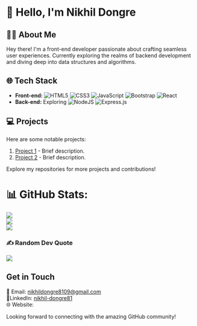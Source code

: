 # 👋 Hello, I'm Nikhil Dongre

## 👨‍💻 About Me

Hey there! I'm a front-end developer passionate about crafting seamless user experiences. Currently exploring the realms of backend development and diving deep into data structures and algorithms.

## 🌐 Tech Stack

- **Front-end:** ![HTML5](https://img.shields.io/badge/html5-%23E34F26.svg?style=for-the-badge&logo=html5&logoColor=white)
  ![CSS3](https://img.shields.io/badge/css3-%231572B6.svg?style=for-the-badge&logo=css3&logoColor=white)
   ![JavaScript](https://img.shields.io/badge/javascript-%23323330.svg?style=for-the-badge&logo=javascript&logoColor=%23F7DF1E)
   ![Bootstrap](https://img.shields.io/badge/bootstrap-%238511FA.svg?style=for-the-badge&logo=bootstrap&logoColor=white)
   ![React](https://img.shields.io/badge/react-%2320232a.svg?style=for-the-badge&logo=react&logoColor=%2361DAFB)
- **Back-end:** Exploring ![NodeJS](https://img.shields.io/badge/node.js-6DA55F?style=for-the-badge&logo=node.js&logoColor=white)
  ![Express.js](https://img.shields.io/badge/express.js-%23404d59.svg?style=for-the-badge&logo=express&logoColor=%2361DAFB)


## 💻 Projects

Here are some notable projects:

1. [Project 1](link-to-project-1) - Brief description.
2. [Project 2](link-to-project-2) - Brief description.

Explore my repositories for more projects and contributions!


# 📊 GitHub Stats:
![](https://github-readme-stats.vercel.app/api?username=nikhildongre1&theme=tokyonight&hide_border=false&include_all_commits=true&count_private=false)<br/>
![](https://github-readme-streak-stats.herokuapp.com/?user=nikhildongre1&theme=tokyonight&hide_border=false)<br/>
![](https://github-readme-stats.vercel.app/api/top-langs/?username=nikhildongre1&theme=tokyonight&hide_border=false&include_all_commits=true&count_private=false&layout=compact)

### ✍️ Random Dev Quote
![](https://quotes-github-readme.vercel.app/api?type=horizontal&theme=radical)

## Get in Touch

📧 Email: nikhildongre8109@gmail.com     
🔗LinkedIn: [nikhil-dongre81](www.linkedin.com/in/nikhil-dongre81)    
🌐 Website: 

Looking forward to connecting with the amazing GitHub community!
